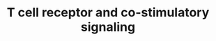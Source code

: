 ---
annotations:
- id: PW:0000315
  parent: regulatory pathway
  type: Pathway Ontology
  value: calcineurin signaling pathway
- id: CL:0000084
  parent: native cell
  type: Cell Type Ontology
  value: T cell
- id: PW:0000814
  parent: signaling pathway
  type: Pathway Ontology
  value: Toll-like receptor signaling pathway
- id: PW:0000317
  parent: regulatory pathway
  type: Pathway Ontology
  value: nuclear factor of activated T-cells signaling pathway
authors:
- Mbrandon
- Khanspers
- AlexanderPico
- Mkutmon
- Egonw
- AMTan
- MaintBot
- Eweitz
citedin:
- link: PMC8751594
  title: DNA methylation of ARHGAP30 is negatively associated with ARHGAP30 expression
    in lung adenocarcinoma, which reduces tumor immunity and is detrimental to patient
    survival (2021)
communities:
- ExRNA
description: The activation and translocation of transcription factors NFAT, AP-1
  and NF-kappa-B via the co-stimulatory signaling cascade triggered by MHC peptide,
  B7 proteins and PD-L1. The activation of NFAT involves a Ca²⁺/calcineurin disruption
  of a massive RNA-protein complex prior to its translocation into the nucleus and
  ultimate transcription factor activity.  Proteins on this pathway have targeted
  assays available via the [CPTAC Assay Portal](https://assays.cancer.gov/available_assays?wp_id=WP2583).
last-edited: 2025-07-15
ndex: 42954b3f-8b65-11eb-9e72-0ac135e8bacf
organisms:
- Homo sapiens
redirect_from:
- /index.php/Pathway:WP2583
- /instance/WP2583
- /instance/WP2583_r139974
revision: r139974
schema-jsonld:
- '@context': https://schema.org/
  '@id': https://wikipathways.github.io/pathways/WP2583.html
  '@type': Dataset
  creator:
    '@type': Organization
    name: WikiPathways
  description: The activation and translocation of transcription factors NFAT, AP-1
    and NF-kappa-B via the co-stimulatory signaling cascade triggered by MHC peptide,
    B7 proteins and PD-L1. The activation of NFAT involves a Ca²⁺/calcineurin disruption
    of a massive RNA-protein complex prior to its translocation into the nucleus and
    ultimate transcription factor activity.  Proteins on this pathway have targeted
    assays available via the [CPTAC Assay Portal](https://assays.cancer.gov/available_assays?wp_id=WP2583).
  keywords:
  - AKT1
  - CALM1
  - CD28
  - CD8A
  - CD8B
  - CSNK1A1
  - CTLA4
  - Calcineurin
  - Ca²⁺
  - DAG
  - DYRK1A
  - DYRK2
  - FYN
  - GSK3A
  - GSK3B
  - IKK complex
  - IL2
  - IP3
  - ITK
  - LCK
  - NFAT1
  - NFKB1
  - NFKBIA
  - NRON
  - PDCD1
  - PDK1
  - PIP2
  - PIP3
  - PLCG1
  - PRKCA
  - PTEN
  - RASA1
  - RASGRP1
  - SHP1
  - TCRA
  - TCRB
  - ZAP70
  license: CC0
  name: T cell receptor and co-stimulatory signaling
seo: CreativeWork
title: T cell receptor and co-stimulatory signaling
wpid: WP2583
---
